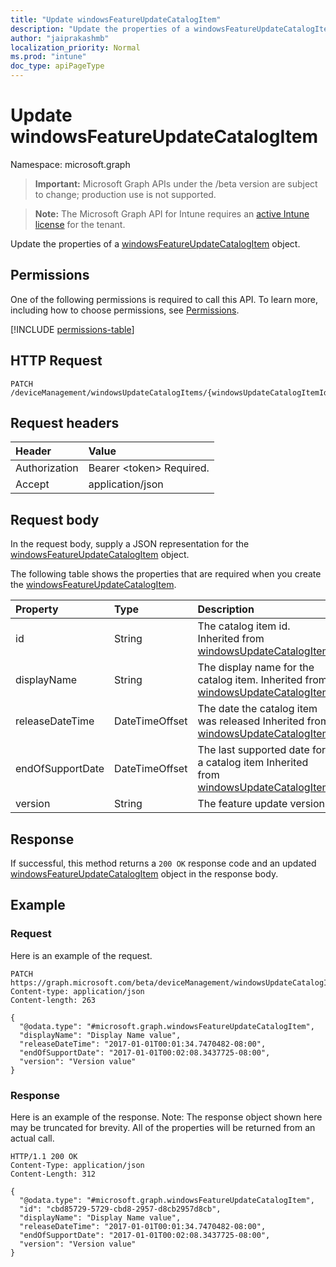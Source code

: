 ```yaml
---
title: "Update windowsFeatureUpdateCatalogItem"
description: "Update the properties of a windowsFeatureUpdateCatalogItem object."
author: "jaiprakashmb"
localization_priority: Normal
ms.prod: "intune"
doc_type: apiPageType
---
```


# Update windowsFeatureUpdateCatalogItem

Namespace: microsoft.graph

> **Important:** Microsoft Graph APIs under the /beta version are subject to change; production use is not supported.

> **Note:** The Microsoft Graph API for Intune requires an [active Intune license](https://go.microsoft.com/fwlink/?linkid=839381) for the tenant.

Update the properties of a [windowsFeatureUpdateCatalogItem](../resources/intune-softwareupdate-windowsfeatureupdatecatalogitem.md) object.

## Permissions
One of the following permissions is required to call this API. To learn more, including how to choose permissions, see [Permissions](/graph/permissions-reference).

<!-- { "blockType": "permissions", "name": "intune_softwareupdate_windowsfeatureupdatecatalogitem_update" } -->
[!INCLUDE [permissions-table](../includes/permissions/intune-softwareupdate-windowsfeatureupdatecatalogitem-update-permissions.md)]

## HTTP Request
<!-- {
  "blockType": "ignored"
}
-->
``` http
PATCH /deviceManagement/windowsUpdateCatalogItems/{windowsUpdateCatalogItemId}
```

## Request headers
|Header|Value|
|:---|:---|
|Authorization|Bearer &lt;token&gt; Required.|
|Accept|application/json|

## Request body
In the request body, supply a JSON representation for the [windowsFeatureUpdateCatalogItem](../resources/intune-softwareupdate-windowsfeatureupdatecatalogitem.md) object.

The following table shows the properties that are required when you create the [windowsFeatureUpdateCatalogItem](../resources/intune-softwareupdate-windowsfeatureupdatecatalogitem.md).

|Property|Type|Description|
|:---|:---|:---|
|id|String|The catalog item id. Inherited from [windowsUpdateCatalogItem](../resources/intune-softwareupdate-windowsupdatecatalogitem.md)|
|displayName|String|The display name for the catalog item. Inherited from [windowsUpdateCatalogItem](../resources/intune-softwareupdate-windowsupdatecatalogitem.md)|
|releaseDateTime|DateTimeOffset|The date the catalog item was released Inherited from [windowsUpdateCatalogItem](../resources/intune-softwareupdate-windowsupdatecatalogitem.md)|
|endOfSupportDate|DateTimeOffset|The last supported date for a catalog item Inherited from [windowsUpdateCatalogItem](../resources/intune-softwareupdate-windowsupdatecatalogitem.md)|
|version|String|The feature update version|



## Response
If successful, this method returns a `200 OK` response code and an updated [windowsFeatureUpdateCatalogItem](../resources/intune-softwareupdate-windowsfeatureupdatecatalogitem.md) object in the response body.

## Example

### Request
Here is an example of the request.
``` http
PATCH https://graph.microsoft.com/beta/deviceManagement/windowsUpdateCatalogItems/{windowsUpdateCatalogItemId}
Content-type: application/json
Content-length: 263

{
  "@odata.type": "#microsoft.graph.windowsFeatureUpdateCatalogItem",
  "displayName": "Display Name value",
  "releaseDateTime": "2017-01-01T00:01:34.7470482-08:00",
  "endOfSupportDate": "2017-01-01T00:02:08.3437725-08:00",
  "version": "Version value"
}
```

### Response
Here is an example of the response. Note: The response object shown here may be truncated for brevity. All of the properties will be returned from an actual call.
``` http
HTTP/1.1 200 OK
Content-Type: application/json
Content-Length: 312

{
  "@odata.type": "#microsoft.graph.windowsFeatureUpdateCatalogItem",
  "id": "cbd85729-5729-cbd8-2957-d8cb2957d8cb",
  "displayName": "Display Name value",
  "releaseDateTime": "2017-01-01T00:01:34.7470482-08:00",
  "endOfSupportDate": "2017-01-01T00:02:08.3437725-08:00",
  "version": "Version value"
}
```
